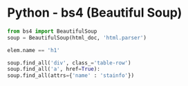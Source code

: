 # Python - bs4 (Beautiful Soup)

```python
from bs4 import BeautifulSoup
soup = BeautifulSoup(html_doc, 'html.parser')

elem.name == 'h1'

soup.find_all('div', class_='table-row')
soup.find_all('a', href=True):
soup.find_all(attrs={'name' : 'stainfo'})


```
